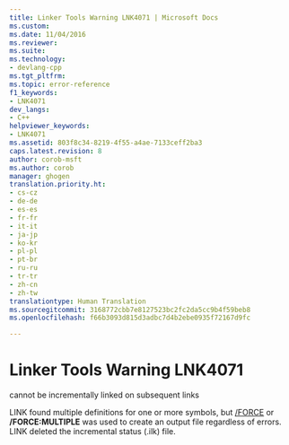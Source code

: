 ```yaml
---
title: Linker Tools Warning LNK4071 | Microsoft Docs
ms.custom: 
ms.date: 11/04/2016
ms.reviewer: 
ms.suite: 
ms.technology:
- devlang-cpp
ms.tgt_pltfrm: 
ms.topic: error-reference
f1_keywords:
- LNK4071
dev_langs:
- C++
helpviewer_keywords:
- LNK4071
ms.assetid: 803f8c34-8219-4f55-a4ae-7133ceff2ba3
caps.latest.revision: 8
author: corob-msft
ms.author: corob
manager: ghogen
translation.priority.ht:
- cs-cz
- de-de
- es-es
- fr-fr
- it-it
- ja-jp
- ko-kr
- pl-pl
- pt-br
- ru-ru
- tr-tr
- zh-cn
- zh-tw
translationtype: Human Translation
ms.sourcegitcommit: 3168772cbb7e8127523bc2fc2da5cc9b4f59beb8
ms.openlocfilehash: f66b3093d815d3adbc7d4b2ebe0935f72167d9fc

---
```

# Linker Tools Warning LNK4071
cannot be incrementally linked on subsequent links  
  
 LINK found multiple definitions for one or more symbols, but [/FORCE](../../build/reference/force-force-file-output.md) or **/FORCE:MULTIPLE** was used to create an output file regardless of errors. LINK deleted the incremental status (.ilk) file.


<!--HONumber=Jan17_HO1-->


